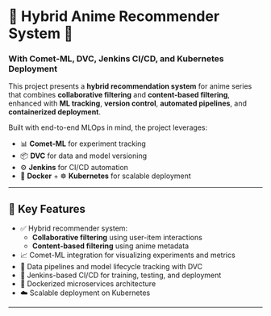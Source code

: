 # 🎥 Hybrid Anime Recommender System 🎌  
### With Comet-ML, DVC, Jenkins CI/CD, and Kubernetes Deployment

This project presents a **hybrid recommendation system** for anime series that combines **collaborative filtering** and **content-based filtering**, enhanced with **ML tracking**, **version control**, **automated pipelines**, and **containerized deployment**.

Built with end-to-end MLOps in mind, the project leverages:
- 📊 **Comet-ML** for experiment tracking
- 📦 **DVC** for data and model versioning
- ⚙️ **Jenkins** for CI/CD automation
- 🐳 **Docker** + ☸️ **Kubernetes** for scalable deployment

---

## 🚀 Key Features

- ✅ Hybrid recommender system:
  - **Collaborative filtering** using user-item interactions
  - **Content-based filtering** using anime metadata
- 📈 Comet-ML integration for visualizing experiments and metrics
- 🧪 Data pipelines and model lifecycle tracking with DVC
- 🔁 Jenkins-based CI/CD for training, testing, and deployment
- 🐳 Dockerized microservices architecture
- ☁️ Scalable deployment on Kubernetes

---
